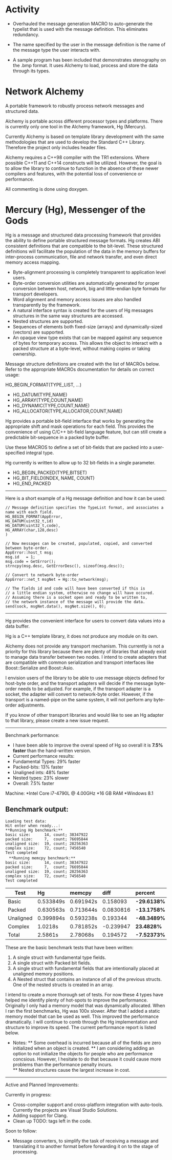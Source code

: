 Activity
========================================================
- Overhauled the message generation MACRO to auto-generate
  the typelist that is used with the message definition.
  This eliminates redundancy.
- The name specified by the user in the message definition
  is the name of the message type the user interacts with.

- A sample program has been included that demonstrates
  stenography on the .bmp format. It uses Alchemy to 
  load, process and store the data through its types.

Network Alchemy
========================================================
A portable framework to robustly process network messages and structured data. 

Alchemy is portable across different processor types and platforms. 
There is currently only one tool in the Alchemy framework, Hg (Mercury).

Currently Alchemy is based on template library development with
the same methodologies that are used to develop the Standard C++ Library.
Therefore the project only includes header files.

Alchemy requires a C++98 compiler with the TR1 extensions.
Where possible C++11 and C++14 constructs will be utilized.
However, the goal is to allow the library to continue to function
in the absence of these newer compilers and features, with the
potential loss of convenience or performance. 

All commenting is done using doxygen.

Mercury (Hg), Messenger of the Gods
==============================

Hg is a message and structured data processing framework that
provides the ability to define portable structured message
formats. Hg creates ABI consistent definitions that are compatible
to the bit-level. These structured definitions will facilitate the 
population of the data in the memory buffers for inter-process communication, 
file and network transfer, and even direct memory access mapping.

* Byte-alignment processing is completely transparent to application level
users. 
* Byte-order conversion utilities are automatically generated for 
proper conversion between host, network, big and little-endian 
byte formats for transport developers. 
* Word alignment and memory access issues are also handled transparently
by the framework. 
* A natural interface syntax is created for the users of Hg messages
structures in the same way structures are accessed. 
* Nested structures are supported.
* Sequences of elements both fixed-size (arrays) and dynamically-sized (vectors)
are supported.
* An opaque view type exists that can be mapped against any sequence of
bytes for temporary access. This allows the object to interact with a 
packed structure at a byte-level, without making copies or taking ownership.

Message structure definitions are created with the list of MACROs below.
Refer to the appropriate MACROs documentation for details on correct
usage:

  HG_BEGIN_FORMAT(TYPE_LIST, ...)
  -   HG_DATUM(TYPE,NAME)
  -   HG_ARRAY(TYPE,COUNT,NAME)
  -   HG_DYNAMIC(TYPE,COUNT,NAME)
  -   HG_ALLOCATOR(TYPE,ALLOCATOR,COUNT,NAME)

Hg provides a portable bit-field interface that works by generating the
appropriate shift and mask operations for each field. This provides the 
convenience of using C/C++ bit-field language feature, but can still
create a predictable bit-sequence in a packed byte buffer.

Use these MACROS to define a set of bit-fields that are packed 
into a user-specified integral type.

Hg currently is written to allow up to 32 bit-fields in a single parameter.

  - HG_BEGIN_PACKED(TYPE,BITSET)
  -   HG_BIT_FIELD(INDEX, NAME, COUNT)
  - HG_END_PACKED

-------------

Here is a short example of a Hg message definition and how it can be used:

`// Message definition specifies the TypeList format, and associates a name with each field.`  
`HG_BEGIN_FORMAT(AppError,`  
  `HG_DATUM(uint32_t,id)`  
  `HG_DATUM(uint32_t,code),`  
  `HG_ARRAY(char,128,desc)`  
`)`  
  
`// Now messages can be created, populated, copied, and converted between byte-order.`  
`AppError::host_t msg;`  
`msg.id   = 1;`  
`msg.code = GetError();`  
`strncpy(msg.desc, GetErrorDesc(), sizeof(msg.desc));`  
  
`// Convert to network byte-order`  
`AppError::net_t msgNet = Hg::to_network(msg);`  
  
`// The fields id and code will have been converted if this is`   
`// a little endian system, otherwise no change will have occured.`  
`// Assuming there is a socket open and ready to be written to,`  
`// the network instance of the message will provide the data.`  
`send(sock, msgNet.data(), msgNet.size(), 0);`

-------------

Hg provides the convenient interface for users to convert data values into a data buffer. 

Hg is a C++ template library, it does not produce any module on its own. 

Alchemy does not provide any transport mechanism. This currently is not a priority for this library because there are plenty of libraries that already exist to manage data transfer between two nodes. I intend to create adapters that are compatible with common serialization and transport interfaces like Boost::Serialize and Boost::Asio. 

I envision users of the library to be able to use message objects defined for host-byte order, and the transport adapters will decide if the message byte-order needs to be adjusted. For example, if the transport adapter is a socket, the adapter will convert to network-byte order. However, if the transport is a named-pipe on the same system, it will not perform any byte-order adjustments.

If you know of other transport libraries and would like to see an Hg adapter to that library, please create a new issue request.

-------------
Benchmark performance:

* I have been able to improve the overal speed of Hg so overall it is **7.5% faster** than the hand-written version.
* Current performance results:
* Fundamental Types: 29%  faster
* Packed-bits:       13%  faster
* Unaligned ints:    48%  faster
* Nested types:      23%  slower
* Overall:           7.5% faster

Machine:
*Intel Core i7-4790L @ 4.00GHz 
*16 GB RAM 
*Windows 8.1 

Benchmark output:
-----------------
`Loading test data:`  
`Hit enter when ready...:`  
`**Running Hg benchmark:**`  
`basic size:      14, count; 38347922`  
`packed size:     7,  count; 76695844`  
`unaligned size:  19, count; 28256363`  
`complex size:    72, count; 7456540`  
`Test completed`  
` `
`**Running memcpy benchmark:**`  
`basic size:      14, count; 38347922`  
`packed size:     7,  count; 76695844`  
`unaligned size:  19, count; 28256363`  
`complex size:    72, count; 7456540 `  
`Test completed                      `  

 Test | Hg | memcpy | diff | percent
 ----------- |:---------- |:--------- |:---------- |:------------
 Basic | 0.533849s | 0.691942s |  0.158093  | **-29.6138%**
 Packed | 0.630563s | 0.713644s |  0.0830816 | **-13.1758%**
 Unaligned | 0.399894s | 0.593238s |  0.193344  | **-48.3489%**
 Complex | 1.0218s | 0.781852s | -0.239947  | **23.4828%**
 Total | 2.5861s | 2.78068s  |  0.194572  | **-7.52373%**

 
These are the basic benchmark tests that have been written:

1. A single struct with fundamental type fields.  
2. A single struct with Packed bit fields.  
3. A single struct with fundamental fields that are intentionally placed at unaligned memory positions.  
4. A Nested struct that contains an instance of all of the previous structs. One of the nested structs is created in an   array.

I intend to create a more thorough set of tests. For now these 4 types have helped me identify plenty of hot-spots to improve the performance. Originally I only had a memory model that was dynamically allocated. When I ran the first benchmarks, Hg was 100x slower. After that I added a static memory model that can be used as well. This improved the performance dramatically. I will continue to comb through the Hg implementation and structure to improve its speed. The current performance report is listed below.

* Notes: 
** Some overhead is incurred because all of the fields are zero initialized when an object is created. 
** I am considering adding an option to not initialize the objects for people who are performance concsious. However, I hesitate to do that because it could cause more problems than the performance penalty incurs.  
** Nested structures cause the largest increase in cost. 

-------------

Active and Planned Improvements:

Currently in progress:
 * Cross-compiler support and cross-platform integration with auto-tools. Currently the projects are Visual Studio Solutions.
 * Adding support for Clang.
 * Clean up TODO: tags left in the code. 

Soon to follow:
 * Message converters, to simplify the task of receiving a message and translating it to another format before forwarding it on to the stage of processing.
 
